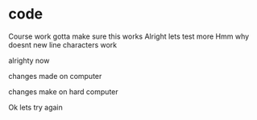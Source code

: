 # code
Course work
gotta make sure this works
Alright lets test more
Hmm why doesnt new line characters work

alrighty now

changes made on computer

changes make on hard computer

Ok lets try again
